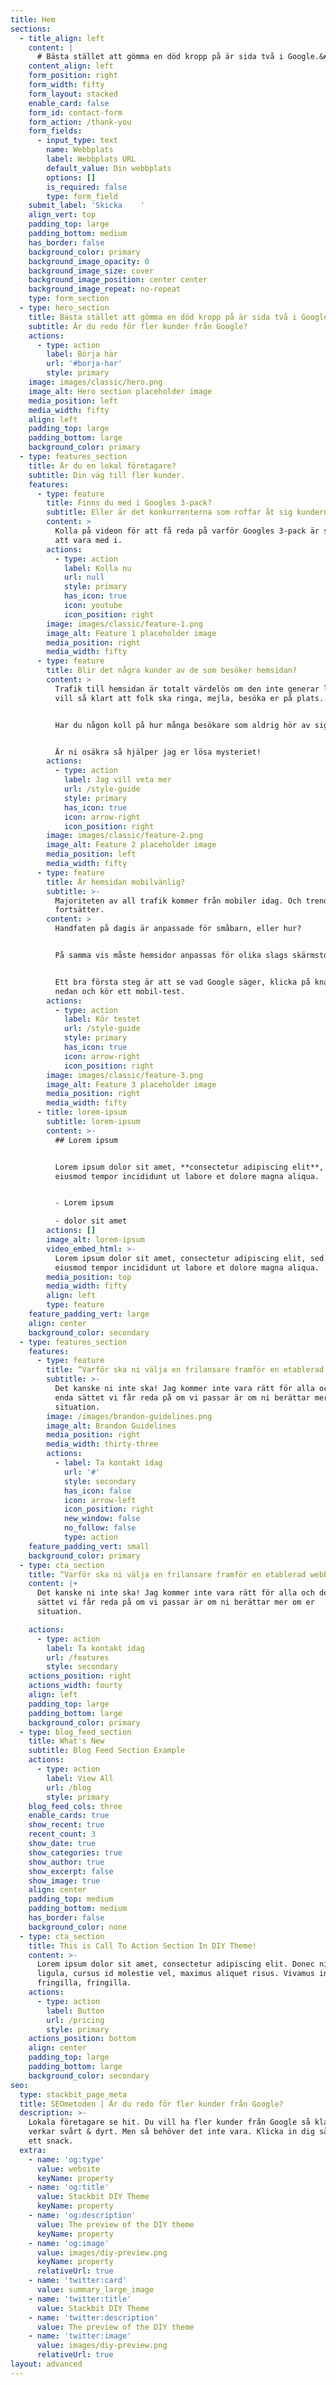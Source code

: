 ```yaml
---
title: Hem
sections:
  - title_align: left
    content: |
      # Bästa stället att gömma en död kropp på är sida två i Google.&#xA;&#xA;
    content_align: left
    form_position: right
    form_width: fifty
    form_layout: stacked
    enable_card: false
    form_id: contact-form
    form_action: /thank-you
    form_fields:
      - input_type: text
        name: Webbplats
        label: Webbplats URL
        default_value: Din webbplats
        options: []
        is_required: false
        type: form_field
    submit_label: 'Skicka    '
    align_vert: top
    padding_top: large
    padding_bottom: medium
    has_border: false
    background_color: primary
    background_image_opacity: 0
    background_image_size: cover
    background_image_position: center center
    background_image_repeat: no-repeat
    type: form_section
  - type: hero_section
    title: Bästa stället att gömma en död kropp på är sida två i Google.
    subtitle: Är du redo för fler kunder från Google?
    actions:
      - type: action
        label: Börja här
        url: '#borja-har'
        style: primary
    image: images/classic/hero.png
    image_alt: Hero section placeholder image
    media_position: left
    media_width: fifty
    align: left
    padding_top: large
    padding_bottom: large
    background_color: primary
  - type: features_section
    title: Är du en lokal företagare?
    subtitle: Din väg till fler kunder.
    features:
      - type: feature
        title: Finns du med i Googles 3-pack?
        subtitle: Eller är det konkurrenterna som roffar åt sig kunderna här?
        content: >
          Kolla på videon för att få reda på varför Googles 3-pack är så viktigt
          att vara med i.
        actions:
          - type: action
            label: Kolla nu
            url: null
            style: primary
            has_icon: true
            icon: youtube
            icon_position: right
        image: images/classic/feature-1.png
        image_alt: Feature 1 placeholder image
        media_position: right
        media_width: fifty
      - type: feature
        title: Blir det några kunder av de som besöker hemsidan?
        content: >
          Trafik till hemsidan är totalt värdelös om den inte generar leads. Du
          vill så klart att folk ska ringa, mejla, besöka er på plats.


          Har du någon koll på hur många besökare som aldrig hör av sig? 


          Är ni osäkra så hjälper jag er lösa mysteriet!
        actions:
          - type: action
            label: Jag vill veta mer
            url: /style-guide
            style: primary
            has_icon: true
            icon: arrow-right
            icon_position: right
        image: images/classic/feature-2.png
        image_alt: Feature 2 placeholder image
        media_position: left
        media_width: fifty
      - type: feature
        title: Är hemsidan mobilvänlig?
        subtitle: >-
          Majoriteten av all trafik kommer från mobiler idag. Och trenden
          fortsätter.
        content: >
          Handfaten på dagis är anpassade för småbarn, eller hur?


          På samma vis måste hemsidor anpassas för olika slags skärmstorlekar.


          Ett bra första steg är att se vad Google säger, klicka på knappen
          nedan och kör ett mobil-test.
        actions:
          - type: action
            label: Kör testet
            url: /style-guide
            style: primary
            has_icon: true
            icon: arrow-right
            icon_position: right
        image: images/classic/feature-3.png
        image_alt: Feature 3 placeholder image
        media_position: right
        media_width: fifty
      - title: lorem-ipsum
        subtitle: lorem-ipsum
        content: >-
          ## Lorem ipsum


          Lorem ipsum dolor sit amet, **consectetur adipiscing elit**, sed do
          eiusmod tempor incididunt ut labore et dolore magna aliqua.


          - Lorem ipsum

          - dolor sit amet
        actions: []
        image_alt: lorem-ipsum
        video_embed_html: >-
          Lorem ipsum dolor sit amet, consectetur adipiscing elit, sed do
          eiusmod tempor incididunt ut labore et dolore magna aliqua.
        media_position: top
        media_width: fifty
        align: left
        type: feature
    feature_padding_vert: large
    align: center
    background_color: secondary
  - type: features_section
    features:
      - type: feature
        title: “Varför ska ni välja en frilansare framför en etablerad webbyrå?”
        subtitle: >-
          Det kanske ni inte ska! Jag kommer inte vara rätt för alla och det
          enda sättet vi får reda på om vi passar är om ni berättar mer om er
          situation.
        image: /images/brandon-guidelines.png
        image_alt: Brandon Guidelines
        media_position: right
        media_width: thirty-three
        actions:
          - label: Ta kontakt idag
            url: '#'
            style: secondary
            has_icon: false
            icon: arrow-left
            icon_position: right
            new_window: false
            no_follow: false
            type: action
    feature_padding_vert: small
    background_color: primary
  - type: cta_section
    title: “Varför ska ni välja en frilansare framför en etablerad webbyrå?”
    content: |+
      Det kanske ni inte ska! Jag kommer inte vara rätt för alla och det enda 
      sättet vi får reda på om vi passar är om ni berättar mer om er 
      situation.

    actions:
      - type: action
        label: Ta kontakt idag
        url: /features
        style: secondary
    actions_position: right
    actions_width: fourty
    align: left
    padding_top: large
    padding_bottom: large
    background_color: primary
  - type: blog_feed_section
    title: What's New
    subtitle: Blog Feed Section Example
    actions:
      - type: action
        label: View All
        url: /blog
        style: primary
    blog_feed_cols: three
    enable_cards: true
    show_recent: true
    recent_count: 3
    show_date: true
    show_categories: true
    show_author: true
    show_excerpt: false
    show_image: true
    align: center
    padding_top: medium
    padding_bottom: medium
    has_border: false
    background_color: none
  - type: cta_section
    title: This is Call To Action Section In DIY Theme!
    content: >-
      Lorem ipsum dolor sit amet, consectetur adipiscing elit. Donec nisl
      ligula, cursus id molestie vel, maximus aliquet risus. Vivamus in nibh
      fringilla, fringilla.
    actions:
      - type: action
        label: Button
        url: /pricing
        style: primary
    actions_position: bottom
    align: center
    padding_top: large
    padding_bottom: large
    background_color: secondary
seo:
  type: stackbit_page_meta
  title: SEOmetoden | Är du redo för fler kunder från Google?
  description: >-
    Lokala företagare se hit. Du vill ha fler kunder från Google så klart. Det
    verkar svårt & dyrt. Men så behöver det inte vara. Klicka in dig så tar vi
    ett snack.
  extra:
    - name: 'og:type'
      value: website
      keyName: property
    - name: 'og:title'
      value: Stackbit DIY Theme
      keyName: property
    - name: 'og:description'
      value: The preview of the DIY theme
      keyName: property
    - name: 'og:image'
      value: images/diy-preview.png
      keyName: property
      relativeUrl: true
    - name: 'twitter:card'
      value: summary_large_image
    - name: 'twitter:title'
      value: Stackbit DIY Theme
    - name: 'twitter:description'
      value: The preview of the DIY theme
    - name: 'twitter:image'
      value: images/diy-preview.png
      relativeUrl: true
layout: advanced
---
```

